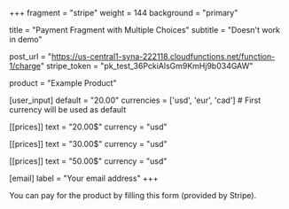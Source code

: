 +++
fragment = "stripe"
weight = 144
background = "primary"

title = "Payment Fragment with Multiple Choices"
subtitle = "Doesn't work in demo"

post_url = "https://us-central1-syna-222118.cloudfunctions.net/function-1/charge"
stripe_token = "pk_test_36PckiAlsGm9KmHj9b034GAW"

product = "Example Product"

[user_input]
  default = "20.00"
  currencies = ['usd', 'eur', 'cad'] # First currency will be used as default

[[prices]]
  text = "20.00$"
  currency = "usd"

[[prices]]
  text = "30.00$"
  currency = "usd"

[[prices]]
  text = "50.00$"
  currency = "usd"

[email]
  label = "Your email address"
+++

You can pay for the product by filling this form (provided by Stripe).
